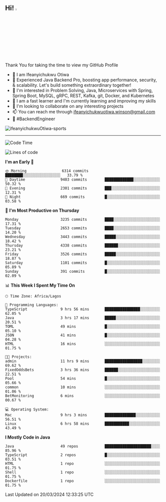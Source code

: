 <!-- BLOG-POST-LIST:START --><!-- BLOG-POST-LIST:END -->

## Hi! <img src="https://media.giphy.com/media/hvRJCLFzcasrR4ia7z/giphy.gif" width="4%"> 

Thank You for taking the time to view my GitHub Profile

- 👋 I am Ifeanyichukwu Otiwa
- 🚀 Experienced Java Backend Pro, boosting app performance, security, & scalability. Let's build something extraordinary together!
- 👀 I'm interested in Problem Solving, Java, Microservices with Spring, Spring Boot, MySQL, gRPC, REST, Kafka, git, Docker, and Kubernetes
- 🌱 I am a fast learner and I'm currently learning and improving my skills
- 💞️ I'm looking to collaborate on any interesting projects
- 📫 You can reach me through ifeanyichukwuotiwa.winson@gmail.com
- 🚀 #BackendEngineer

<p align="left" marginTop="10px"> <img src="https://komarev.com/ghpvc/?username=ifeanyichukwuOtiwa-sports&label=Profile%20views&color=0e75b6&style=for-the-badge" alt="ifeanyichukwuOtiwa-sports" /> </p>

***

<!--START_SECTION:waka-->
![Code Time](http://img.shields.io/badge/Code%20Time-2%2C327%20hrs%2029%20mins-blue)

![Lines of code](https://img.shields.io/badge/From%20Hello%20World%20I%27ve%20Written-4.3%20million%20lines%20of%20code-blue)

**I'm an Early 🐤** 

```text
🌞 Morning                6314 commits        ████████░░░░░░░░░░░░░░░░░   33.79 % 
🌆 Daytime                9403 commits        █████████████░░░░░░░░░░░░   50.32 % 
🌃 Evening                2301 commits        ███░░░░░░░░░░░░░░░░░░░░░░   12.31 % 
🌙 Night                  669 commits         █░░░░░░░░░░░░░░░░░░░░░░░░   03.58 % 
```
📅 **I'm Most Productive on Thursday** 

```text
Monday                   3235 commits        ████░░░░░░░░░░░░░░░░░░░░░   17.31 % 
Tuesday                  2653 commits        ████░░░░░░░░░░░░░░░░░░░░░   14.20 % 
Wednesday                3443 commits        █████░░░░░░░░░░░░░░░░░░░░   18.42 % 
Thursday                 4338 commits        ██████░░░░░░░░░░░░░░░░░░░   23.21 % 
Friday                   3526 commits        █████░░░░░░░░░░░░░░░░░░░░   18.87 % 
Saturday                 1101 commits        █░░░░░░░░░░░░░░░░░░░░░░░░   05.89 % 
Sunday                   391 commits         █░░░░░░░░░░░░░░░░░░░░░░░░   02.09 % 
```


📊 **This Week I Spent My Time On** 

```text
🕑︎ Time Zone: Africa/Lagos

💬 Programming Languages: 
TypeScript               9 hrs 56 mins       ████████████████░░░░░░░░░   62.05 % 
Java                     3 hrs 17 mins       █████░░░░░░░░░░░░░░░░░░░░   20.51 % 
TOML                     49 mins             █░░░░░░░░░░░░░░░░░░░░░░░░   05.10 % 
JSON                     41 mins             █░░░░░░░░░░░░░░░░░░░░░░░░   04.28 % 
HTML                     16 mins             ░░░░░░░░░░░░░░░░░░░░░░░░░   01.75 % 

🐱‍💻 Projects: 
admin                    11 hrs 9 mins       █████████████████░░░░░░░░   69.62 % 
FixedOddsBets            3 hrs 36 mins       ██████░░░░░░░░░░░░░░░░░░░   22.51 % 
Pool                     54 mins             █░░░░░░░░░░░░░░░░░░░░░░░░   05.66 % 
common                   10 mins             ░░░░░░░░░░░░░░░░░░░░░░░░░   01.06 % 
BetMonitoring            6 mins              ░░░░░░░░░░░░░░░░░░░░░░░░░   00.67 % 

💻 Operating System: 
Mac                      9 hrs 3 mins        ██████████████░░░░░░░░░░░   56.51 % 
Linux                    6 hrs 58 mins       ███████████░░░░░░░░░░░░░░   43.49 % 
```

**I Mostly Code in Java** 

```text
Java                     49 repos            █████████████████████░░░░   85.96 % 
TypeScript               2 repos             █░░░░░░░░░░░░░░░░░░░░░░░░   03.51 % 
HTML                     1 repo              ░░░░░░░░░░░░░░░░░░░░░░░░░   01.75 % 
Shell                    1 repo              ░░░░░░░░░░░░░░░░░░░░░░░░░   01.75 % 
Dockerfile               1 repo              ░░░░░░░░░░░░░░░░░░░░░░░░░   01.75 % 
```




 Last Updated on 20/03/2024 12:33:25 UTC
<!--END_SECTION:waka-->

<!--
<p align="center">
![trophy](https://github-profile-trophy.vercel.app/?username=ifeanyichukwuOtiwa-sports&theme=onedark) (https://github.com/ryo-ma/github-profile-trophy)
</p>
-->

<!---
ifeanyi-otiwa/ifeanyi-otiwa is a ✨ special ✨ repository because its `README.md` (this file) appears on your GitHub profile.
You can click the Preview link to take a look at your changes.
--->
